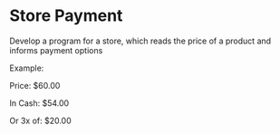 # Store Payment

Develop a program for a store, which reads the price of a product and informs payment options

Example:

Price: $60.00

In Cash: $54.00

Or 3x of: $20.00
